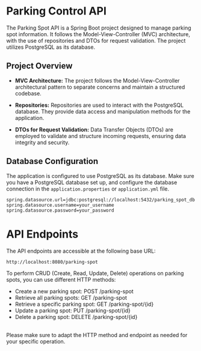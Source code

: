 # Parking Control API

The Parking Spot API is a Spring Boot project designed to manage parking spot information. It follows the Model-View-Controller (MVC) architecture, with the use of repositories and DTOs for request validation. The project utilizes PostgreSQL as its database.

## Project Overview

- **MVC Architecture:** The project follows the Model-View-Controller architectural pattern to separate concerns and maintain a structured codebase.

- **Repositories:** Repositories are used to interact with the PostgreSQL database. They provide data access and manipulation methods for the application.

- **DTOs for Request Validation:** Data Transfer Objects (DTOs) are employed to validate and structure incoming requests, ensuring data integrity and security.

## Database Configuration

The application is configured to use PostgreSQL as its database. Make sure you have a PostgreSQL database set up, and configure the database connection in the `application.properties` or `application.yml` file.

```properties
spring.datasource.url=jdbc:postgresql://localhost:5432/parking_spot_db
spring.datasource.username=your_username
spring.datasource.password=your_password
```

# API Endpoints
The API endpoints are accessible at the following base URL:
```
http://localhost:8080/parking-spot
```

To perform CRUD (Create, Read, Update, Delete) operations on parking spots, you can use different HTTP methods:

* Create a new parking spot: POST /parking-spot
* Retrieve all parking spots: GET /parking-spot
* Retrieve a specific parking spot: GET /parking-spot/{id}
* Update a parking spot: PUT /parking-spot/{id}
* Delete a parking spot: DELETE /parking-spot/{id}<br/><br/>

Please make sure to adapt the HTTP method and endpoint as needed for your specific operation.
